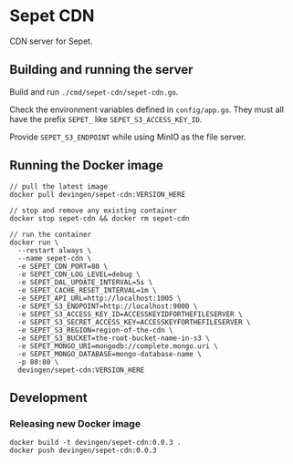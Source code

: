 # Sepet CDN
CDN server for Sepet.

## Building and running the server

Build and run `./cmd/sepet-cdn/sepet-cdn.go`.

Check the environment variables defined in `config/app.go`.
They must all have the prefix `SEPET_` like `SEPET_S3_ACCESS_KEY_ID`.

Provide `SEPET_S3_ENDPOINT` while using MinIO as the file server.

## Running the Docker image

```
// pull the latest image
docker pull devingen/sepet-cdn:VERSION_HERE

// stop and remove any existing container
docker stop sepet-cdn && docker rm sepet-cdn

// run the container
docker run \
  --restart always \
  --name sepet-cdn \
  -e SEPET_CDN_PORT=80 \
  -e SEPET_CDN_LOG_LEVEL=debug \
  -e SEPET_DAL_UPDATE_INTERVAL=5s \
  -e SEPET_CACHE_RESET_INTERVAL=1m \
  -e SEPET_API_URL=http://localhost:1005 \
  -e SEPET_S3_ENDPOINT=http://localhost:9000 \
  -e SEPET_S3_ACCESS_KEY_ID=ACCESSKEYIDFORTHEFILESERVER \
  -e SEPET_S3_SECRET_ACCESS_KEY=ACCESSKEYFORTHEFILESERVER \
  -e SEPET_S3_REGION=region-of-the-cdn \
  -e SEPET_S3_BUCKET=the-root-bucket-name-in-s3 \
  -e SEPET_MONGO_URI=mongodb://complete.mongo.uri \
  -e SEPET_MONGO_DATABASE=mongo-database-name \
  -p 80:80 \
  devingen/sepet-cdn:VERSION_HERE
```

## Development

### Releasing new Docker image
```
docker build -t devingen/sepet-cdn:0.0.3 .
docker push devingen/sepet-cdn:0.0.3
```
